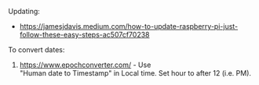 Updating:
* https://jamesjdavis.medium.com/how-to-update-raspberry-pi-just-follow-these-easy-steps-ac507cf70238


To convert dates:
1) https://www.epochconverter.com/ - Use  
   "Human date to Timestamp" in Local time.
   Set hour to after 12 (i.e. PM).

